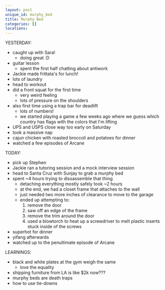 ```yaml
---
layout: post
unique_id: murphy_bed
title: Murphy Bed
categories: []
locations: 
---
```


YESTERDAY:
* caught up with Sara!
  * doing great :D
* guitar lesson
  * spent the first half chatting about antiwork
* Jackie made frittata's for lunch!
* lots of laundry
* head to workout
* did a front squat for the first time
  * very weird feeling
  * lots of pressure on the shoulders
* also first time using a trap bar for deadlift
  * lots of numbers!
  * we started playing a game a few weeks ago where we guess which country has flags with the colors that I'm lifting
* UPS and USPS close way too early on Saturday
* took a massive nap
* cajun chicken with roasted broccoli and potatoes for dinner
* watched a few episodes of Arcane

TODAY:
* pick up Stephen
* Jackie ran a tutoring session and a mock interview session
* head to Santa Cruz with Sunjay to grab a murphy bed
* spent ~4 hours trying to dissassemble that thing
  * detaching everything mostly safely took ~2 hours
  * at the end, we had a closet frame that attaches to the wall
  * just needed two more inches of clearance to move to the garage
  * ended up attempting to:
    1. remove the door
    2. saw off an edge of the frame
    3. remove the trim around the door
    4. used a blowtorch to heat up a screwdriver to melt plastic inserts stuck inside of the screws
* superhot for dinner
* yifang afterwards
* watched up to the penultimate episode of Arcane

LEARNINGS:
* black and white plates at the gym weigh the same
  * love the equality
* shipping furniture from LA is like $2k now???
* murphy beds are death traps
* how to use tie-downs